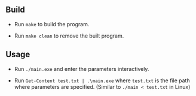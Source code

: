 ## Build
- Run `make` to build the program.

- Run `make clean` to remove the built program.


## Usage
- Run `./main.exe` and enter the parameters interactively.

- Run `Get-Content test.txt | .\main.exe` where `test.txt` is the file path where parameters are specified. (Similar to `./main < test.txt` in Linux)
